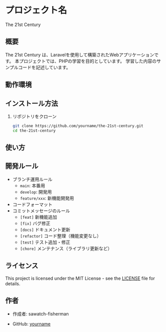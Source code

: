 # プロジェクト名
The 21st Century

## 概要
The 21st Century は、Laravelを使用して構築されたWebアプリケーションです。
本プロジェクトでは、PHPの学習を目的としています。
学習した内容のサンプルコードを記述しています。

## 動作環境
<!-- ↓未実装 -->
<!-- - PHP 8.2
- Laravel 11
- MySQL 8.0
- Docker + Laravel Sail -->

## インストール方法
1. リポジトリをクローン
    ```sh
    git clone https://github.com/yourname/the-21st-century.git
    cd the-21st-century
    ```
<!-- ↓未実装 -->
<!-- 2. 環境変数を設定
    ```sh
    cp .env.example .env
    ```
3. コンテナを起動
    ```sh
    ./vendor/bin/sail up -d
    ```
4. 依存パッケージをインストール
    ```sh
    ./vendor/bin/sail composer install
    ```
5. データベースの設定
    ```sh
    ./vendor/bin/sail artisan migrate
    ```
6. アプリケーションを起動
    ```sh
    ./vendor/bin/sail artisan serve
    ``` -->

## 使い方
  <!-- ↓未実装 -->
<!-- - ユーザー登録画面: http://localhost/register -->
<!-- - ログイン画面: http://localhost/login -->
<!-- - APIエンドポイント一覧は `docs/api.md` を参照 -->

## 開発ルール
- ブランチ運用ルール
  - `main`: 本番用
  - `develop`: 開発用
  - `feature/xxx`: 新機能開発用
- コードフォーマット
  <!-- ↓未実装 -->
  <!-- - PHP-CS-Fixer を使用（`composer run fix`） -->
- コミットメッセージのルール
  - `[feat]` 新機能追加
  - `[fix]` バグ修正
  - `[docs]` ドキュメント更新
  - `[refactor]` コード整理（機能変更なし）
  - `[test]` テスト追加・修正
  - `[chore]` メンテナンス（ライブラリ更新など）
## ライセンス
This project is licensed under the MIT License - see the [LICENSE](LICENSE) file for details.

## 作者
- 作成者: sawatch-fisherman
<!-- - 連絡先: 未定 -->
- GitHub: [yourname](https://github.com/sawatch-fisherman)

